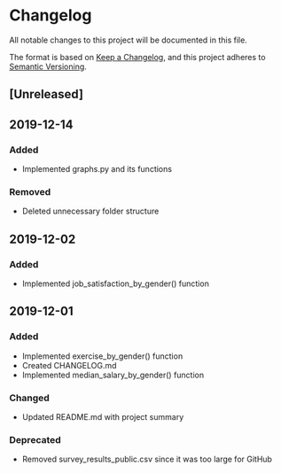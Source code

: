 # Changelog
All notable changes to this project will be documented in this file.

The format is based on [Keep a Changelog](https://keepachangelog.com/en/1.0.0/),
and this project adheres to [Semantic Versioning](https://semver.org/spec/v2.0.0.html).

## [Unreleased]

## 2019-12-14
### Added
- Implemented graphs.py and its functions

### Removed
- Deleted unnecessary folder structure

## 2019-12-02
### Added
- Implemented job_satisfaction_by_gender() function

## 2019-12-01
### Added
- Implemented exercise_by_gender() function
- Created CHANGELOG.md
- Implemented median_salary_by_gender() function

### Changed
- Updated README.md with project summary

### Deprecated
- Removed survey_results_public.csv since it was too large for GitHub
